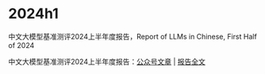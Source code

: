 # 2024h1
中文大模型基准测评2024上半年度报告，Report of LLMs in Chinese, First Half of 2024 

中文大模型基准测评2024上半年度报告：<a href="https://mp.weixin.qq.com/s/Ke18lStd_hkdM8gXOc6dag">公众号文章</a> | <a href="https://www.cluebenchmarks.com/superclue_24h1">报告全文</a>


